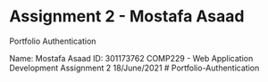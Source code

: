 # Assignment 2 - Mostafa Asaad

Portfolio Authentication

Name: Mostafa Asaad
ID: 301173762
COMP229 - Web Application Development
Assignment 2
18/June/2021
#   P o r t f o l i o - A u t h e n t i c a t i o n  
 